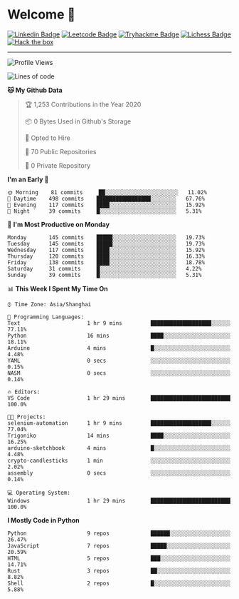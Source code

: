 # Welcome 👋

[![Linkedin Badge](https://img.shields.io/badge/-PedroTorres-blue?style=flat-square&logo=Linkedin&logoColor=white&link=https://www.linkedin.com/in/PedroTorres/)](https://www.linkedin.com/in/pedro-torres-cruz/)
[![Leetcode Badge](https://img.shields.io/badge/profile-leetcode-green)](https://leetcode.com/corfucinas/)
[![Tryhackme Badge](https://img.shields.io/badge/profile-tryhackme-blue)](https://tryhackme.com/p/Corfucinas/)
[![Lichess Badge](https://img.shields.io/badge/challenge_me-lichess-yellow)](https://lichess.org/@/Corfucinas)
[![Hack the box](https://img.shields.io/badge/hack_the_box-profile-red)](https://www.hackthebox.eu/profile/375826)

---

<!--START_SECTION:waka-->
![Profile Views](http://img.shields.io/badge/Profile%20Views-8-blue)

![Lines of code](https://img.shields.io/badge/From%20Hello%20World%20I%27ve%20Written-7.3%20million%20lines%20of%20code-blue)

**🐱 My Github Data** 

> 🏆 1,253 Contributions in the Year 2020
 > 
> 📦 0 Bytes Used in Github's Storage 
 > 
> 💼 Opted to Hire
 > 
> 📜 70 Public Repositories
 > 
> 🔑 0 Private Repository 
 > 
**I'm an Early 🐤** 

```text
🌞 Morning    81 commits     ██░░░░░░░░░░░░░░░░░░░░░░░   11.02% 
🌆 Daytime    498 commits    █████████████████░░░░░░░░   67.76% 
🌃 Evening    117 commits    ████░░░░░░░░░░░░░░░░░░░░░   15.92% 
🌙 Night      39 commits     █░░░░░░░░░░░░░░░░░░░░░░░░   5.31%

```
📅 **I'm Most Productive on Monday** 

```text
Monday       145 commits    █████░░░░░░░░░░░░░░░░░░░░   19.73% 
Tuesday      145 commits    █████░░░░░░░░░░░░░░░░░░░░   19.73% 
Wednesday    117 commits    ████░░░░░░░░░░░░░░░░░░░░░   15.92% 
Thursday     120 commits    ████░░░░░░░░░░░░░░░░░░░░░   16.33% 
Friday       138 commits    ████░░░░░░░░░░░░░░░░░░░░░   18.78% 
Saturday     31 commits     █░░░░░░░░░░░░░░░░░░░░░░░░   4.22% 
Sunday       39 commits     █░░░░░░░░░░░░░░░░░░░░░░░░   5.31%

```


📊 **This Week I Spent My Time On** 

```text
⌚︎ Time Zone: Asia/Shanghai

💬 Programming Languages: 
Text                     1 hr 9 mins         ███████████████████░░░░░░   77.11% 
Python                   16 mins             ████░░░░░░░░░░░░░░░░░░░░░   18.11% 
Arduino                  4 mins              █░░░░░░░░░░░░░░░░░░░░░░░░   4.48% 
YAML                     0 secs              ░░░░░░░░░░░░░░░░░░░░░░░░░   0.15% 
NASM                     0 secs              ░░░░░░░░░░░░░░░░░░░░░░░░░   0.14%

🔥 Editors: 
VS Code                  1 hr 29 mins        █████████████████████████   100.0%

🐱‍💻 Projects: 
selenium-automation      1 hr 9 mins         ███████████████████░░░░░░   77.04% 
Trigoniko                14 mins             ████░░░░░░░░░░░░░░░░░░░░░   16.25% 
arduino-sketchbook       4 mins              █░░░░░░░░░░░░░░░░░░░░░░░░   4.48% 
crypto-candlesticks      1 min               ░░░░░░░░░░░░░░░░░░░░░░░░░   2.02% 
assembly                 0 secs              ░░░░░░░░░░░░░░░░░░░░░░░░░   0.14%

💻 Operating System: 
Windows                  1 hr 29 mins        █████████████████████████   100.0%

```

**I Mostly Code in Python** 

```text
Python                   9 repos             ██████░░░░░░░░░░░░░░░░░░░   26.47% 
JavaScript               7 repos             █████░░░░░░░░░░░░░░░░░░░░   20.59% 
HTML                     5 repos             ███░░░░░░░░░░░░░░░░░░░░░░   14.71% 
Rust                     3 repos             ██░░░░░░░░░░░░░░░░░░░░░░░   8.82% 
Shell                    2 repos             █░░░░░░░░░░░░░░░░░░░░░░░░   5.88%

```



<!--END_SECTION:waka-->
